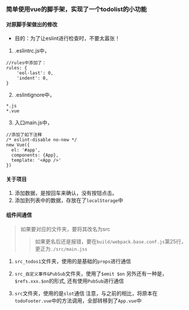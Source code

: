 ### 简单使用vue的脚手架，实现了一个todolist的小功能

#### 对原脚手架做出的修改

- 目的：为了让eslint进行检查时，不要太嚣张！

1. .eslintrc.js中，
```
//rules中添加了：
rules: {
    'eol-last': 0,
    'indent': 0,
}
```

2. .eslintignore中，
```
*.js
*.vue
```

3. 入口main.js中，
```
//添加了如下注释
/* eslint-disable no-new */
new Vue({
  el: '#app',
  components: {App},
  template: '<App />'
})
```

#### 关于项目
1. 添加数据，是按回车来确认，没有按钮点击。
2. 添加到列表中的数据，存放在了`localStorage`中

#### 组件间通信
> 如果要对应的文件夹，要将其改名为src
>> 如果更名后还是报错，要在`build/webpack.base.conf.js`第25行，更正为`./src/main.jss`

1. `src_todos1`文件夹，使用的是基础的`props`进行通信

2. `src_自定义事件&PubSub`文件夹，使用了`$emit $on`
    另外还有一种是，`$refs.xxx.$on`的形式,
    还有使用`PubSub`进行通信

3. `src`文件夹，使用的是`slot`通信
    注意，与之前的相比，将原本在`todoFooter.vue`中的方法调用，全部转移到了`App.vue`中
